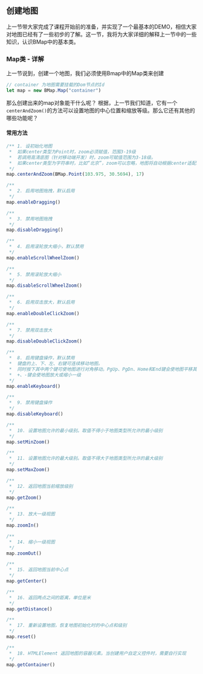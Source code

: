 ## 创建地图

上一节带大家完成了课程开始前的准备，并实现了一个最基本的DEMO，相信大家对地图已经有了一些初步的了解。这一节，我将为大家详细的解释上一节中的一些知识，认识BMap中的基本类。

### Map类 - 详解

上一节说到，创建一个地图，我们必须使用Bmap中的Map类来创建

```javascript
// container 为地图需要挂载的Dom节点的Id
let map = new BMap.Map("container")
```
那么创建出来的map对象能干什么呢？
根据，上一节我们知道，它有一个`centerAndZoom()`的方法可以设置地图的中心位置和缩放等级。那么它还有其他的哪些功能呢？

#### 常用方法

```javascript
/** 1. 设初始化地图
 *  如果center类型为Point时，zoom必须赋值，范围3-19级
 *  若调用高清底图（针对移动端开发）时，zoom可赋值范围为3-18级。
 *  如果center类型为字符串时，比如“北京”，zoom可以忽略，地图将自动根据center适配最佳zoom级别
 */
map.centerAndZoom(BMap.Point(103.975, 30.5694), 17)

/**
 *  2. 启用地图拖拽，默认启用 
 */
map.enableDragging()

/**
 *  3. 禁用地图拖拽 
 */
map.disableDragging()

/**
 *  4. 启用滚轮放大缩小，默认禁用 
 */
map.enableScrollWheelZoom()

/**
 *  5. 禁用滚轮放大缩小 
 */
map.disableScrollWheelZoom()

/**
 *  6. 启用双击放大，默认启用 
 */
map.enableDoubleClickZoom()

/**
 *  7. 禁用双击放大 
 */
map.disableDoubleClickZoom()

/**
 *  8. 启用键盘操作，默认禁用
 *  键盘的上、下、左、右键可连续移动地图。
 *  同时按下其中两个键可使地图进行对角移动。PgUp、PgDn、Home和End键会使地图平移其1/2的大小。
 *  +、-键会使地图放大或缩小一级 
 */
map.enableKeyboard()

/**
 *  9. 禁用键盘操作 
 */
map.disableKeyboard()

/**
 *  10. 设置地图允许的最小级别。取值不得小于地图类型所允许的最小级别 
 */
map.setMinZoom()

/**
 *  11. 设置地图允许的最大级别。取值不得大于地图类型所允许的最大级别
 */
map.setMaxZoom()

/**
 *  12. 返回地图当前缩放级别
 */
map.getZoom()

/**
 *  13. 放大一级视图
 */
map.zoomIn()

/**
 *  14. 缩小一级视图
 */
map.zoomOut()

/**
 *  15. 返回地图当前中心点
 */
map.getCenter()

/**
 *  16. 返回两点之间的距离，单位是米
 */
map.getDistance()

/**
 *  17. 重新设置地图，恢复地图初始化时的中心点和级别
 */
map.reset()

/**
 *  18. HTMLElement	返回地图的容器元素。当创建用户自定义控件时，需要自行实现
 */
map.getContainer()

```











